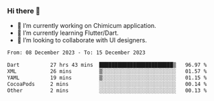 ### Hi there 👋

<!--
**devcat37/devcat37** is a ✨ _special_ ✨ repository because its `README.md` (this file) appears on your GitHub profile.-->


- 🔭 I’m currently working on Chimicum application.
- 🌱 I’m currently learning Flutter/Dart.
- 👯 I’m looking to collaborate with UI designers.
<!-- - 🤔 I’m looking for help with ... -->

<!--START_SECTION:waka-->

```txt
From: 08 December 2023 - To: 15 December 2023

Dart          27 hrs 43 mins  ████████████████████████▒   96.97 %
XML           26 mins         ▒░░░░░░░░░░░░░░░░░░░░░░░░   01.57 %
YAML          19 mins         ▒░░░░░░░░░░░░░░░░░░░░░░░░   01.15 %
CocoaPods     2 mins          ░░░░░░░░░░░░░░░░░░░░░░░░░   00.14 %
Other         2 mins          ░░░░░░░░░░░░░░░░░░░░░░░░░   00.13 %
```

<!--END_SECTION:waka-->
